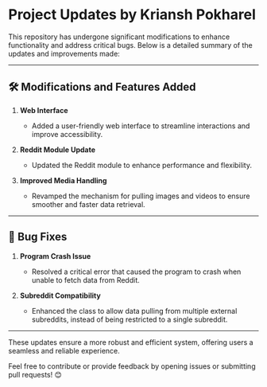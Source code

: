 # Project Updates by Kriansh Pokharel

This repository has undergone significant modifications to enhance functionality and address critical bugs. Below is a detailed summary of the updates and improvements made:

---

## 🛠️ Modifications and Features Added

1. **Web Interface**  
   - Added a user-friendly web interface to streamline interactions and improve accessibility.

2. **Reddit Module Update**  
   - Updated the Reddit module to enhance performance and flexibility.  

3. **Improved Media Handling**  
   - Revamped the mechanism for pulling images and videos to ensure smoother and faster data retrieval.

---

## 🐞 Bug Fixes

1. **Program Crash Issue**  
   - Resolved a critical error that caused the program to crash when unable to fetch data from Reddit.  

2. **Subreddit Compatibility**  
   - Enhanced the class to allow data pulling from multiple external subreddits, instead of being restricted to a single subreddit.

---

These updates ensure a more robust and efficient system, offering users a seamless and reliable experience.

Feel free to contribute or provide feedback by opening issues or submitting pull requests! 😊
